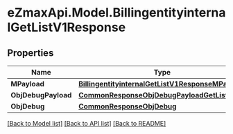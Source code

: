 
# eZmaxApi.Model.BillingentityinternalGetListV1Response

## Properties

Name | Type | Description | Notes
------------ | ------------- | ------------- | -------------
**MPayload** | [**BillingentityinternalGetListV1ResponseMPayload**](BillingentityinternalGetListV1ResponseMPayload.md) |  | 
**ObjDebugPayload** | [**CommonResponseObjDebugPayloadGetList**](CommonResponseObjDebugPayloadGetList.md) |  | [optional] 
**ObjDebug** | [**CommonResponseObjDebug**](CommonResponseObjDebug.md) |  | [optional] 

[[Back to Model list]](../README.md#documentation-for-models)
[[Back to API list]](../README.md#documentation-for-api-endpoints)
[[Back to README]](../README.md)

